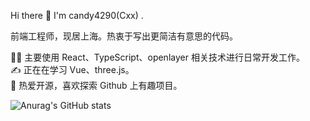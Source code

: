 Hi there 👋
I'm candy4290(Cxx) .

前端工程师，现居上海。热衷于写出更简洁有意思的代码。

👨‍💻 主要使用 React、TypeScript、openlayer 相关技术进行日常开发工作。  
✍️ 正在在学习 Vue、three.js。  
🤩 热爱开源，喜欢探索 Github 上有趣项目。

![Anurag's GitHub stats](https://github-readme-stats.vercel.app/api?username=candy4290&show_icons=true&theme=vue)

<!---
candy4290/candy4290 is a ✨ special ✨ repository because its `README.md` (this file) appears on your GitHub profile.
You can click the Preview link to take a look at your changes.
--->

